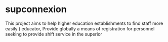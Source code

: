 # supconnexion
This project aims to help higher education establishments to find staff more easily ( educator, Provide globally a means of registration for personnel seeking to provide shift service in the superior
